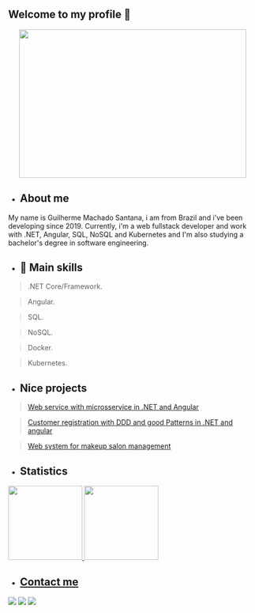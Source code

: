 ## Welcome to my profile 👋 

<p align="center">
	<img width="460" height="300" src="https://media2.giphy.com/media/qgQUggAC3Pfv687qPC/giphy.gif">
</p>

- ## About me
My name is Guilherme Machado Santana, i am from Brazil and i've been developing since 2019. Currently, i'm a web fullstack developer and work with .NET, Angular, SQL, NoSQL and Kubernetes and I'm also studying a bachelor's degree in software engineering.

- ## 🚀 Main skills

>.NET Core/Framework.

>Angular.

>SQL.

>NoSQL.

>Docker.

>Kubernetes.

- ## Nice projects

>[Web service with microsservice in .NET and Angular](https://github.com/guirms/site_estaciona_facil)

>[Customer registration with DDD and good Patterns in .NET and angular](https://github.com/guirms/app-rhitmo)

>[Web system for makeup salon management](https://github.com/guirms/beauty-sys)

- ## Statistics
<div>
<a href="https://github.com/guirms">
<img height="150em" src="https://github-readme-stats.vercel.app/api/top-langs/?username=guirms&layout=compact&langs_count=7&theme=dracula"/>
<img height="150em" src="https://github-readme-stats.vercel.app/api?username=guirms&show_icons=true&theme=dracula&include_all_commits=true&count_private=true"/>
</div>

- ## Contact me 
  
<div>
<a href="https://www.linkedin.com/in/guilherme-machado-santana-468174216/" target="_blank"><img src="https://img.shields.io/badge/-LinkedIn-%230077B5?style=for-the-badge&logo=linkedin&logoColor=white" target="_blank"></a> <a href = "mailto:guilherme.ms2003@aluno.ifsc.edu.br"><img src="https://img.shields.io/badge/Gmail-D14836?style=for-the-badge&logo=gmail&logoColor=white" target="_blank"></a> <a href="https://instagram.com/g.santanaa03" target="_blank"><img src="https://img.shields.io/badge/-Instagram-%23E4405F?style=for-the-badge&logo=instagram&logoColor=white" target="_blank"></a> 
</div>


  

